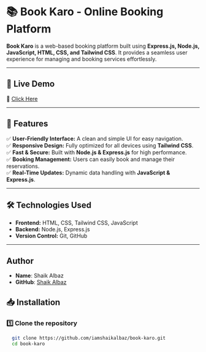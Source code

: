 # 📚 Book Karo - Online Booking Platform  

**Book Karo** is a web-based booking platform built using **Express.js, Node.js, JavaScript, HTML, CSS, and Tailwind CSS**. It provides a seamless user experience for managing and booking services effortlessly.  

---

## 🚀 Live Demo  
🔗 [Click Here](https://iamshaikalbaz.github.io/Book-Karo/)  

---

## 📌 Features  
✅ **User-Friendly Interface:** A clean and simple UI for easy navigation.  
✅ **Responsive Design:** Fully optimized for all devices using **Tailwind CSS**.  
✅ **Fast & Secure:** Built with **Node.js & Express.js** for high performance.  
✅ **Booking Management:** Users can easily book and manage their reservations.  
✅ **Real-Time Updates:** Dynamic data handling with **JavaScript & Express.js**.  

---

## 🛠️ Technologies Used  
- **Frontend:** HTML, CSS, Tailwind CSS, JavaScript  
- **Backend:** Node.js, Express.js  
- **Version Control:** Git, GitHub  

---

## **Author**

- **Name**: Shaik Albaz
- **GitHub**: [Shaik Albaz](https://github.com/iamshaikalbaz)


## 📥 Installation  

### 1️⃣ Clone the repository  
```bash
  git clone https://github.com/iamshaikalbaz/book-karo.git
  cd book-karo


